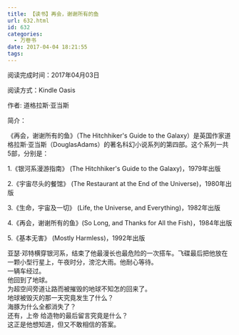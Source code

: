 ```yaml
---
title: 【读书】再会，谢谢所有的鱼
url: 632.html
id: 632
categories:
  - 万卷书
date: 2017-04-04 18:21:55
tags:
---
```


阅读完成时间：2017年04月03日

阅读方式：Kindle Oasis

  

作者: 道格拉斯·亚当斯  

简介：

《再会，谢谢所有的鱼》（The Hitchhiker's Guide to the Galaxy）是英国作家道格拉斯·亚当斯（DouglasAdams）的著名科幻小说系列的第四部。这个系列一共5部，分别是：

1.《银河系漫游指南》 (The Hitchhiker's Guide to the Galaxy)，1979年出版

2.《宇宙尽头的餐馆》 (The Restaurant at the End of the Universe)，1980年出版

3.《生命，宇宙及一切》 (Life, the Universe, and Everything)，1982年出版

4.《再会，谢谢所有的鱼》(So Long, and Thanks for All the Fish)，1984年出版

5.《基本无害》 (Mostly Harmless)，1992年出版

  

亚瑟·邓特横穿银河系，结束了他最漫长也最危险的一次搭车。飞碟最后把他放在一颗小型行星上，午夜时分，滂沱大雨。他耐心等待。  
一辆车经过。  
他回到了地球。  
为超空间旁道让路而被摧毁的地球不知怎的回来了。  
地球被毁灭的那一天究竟发生了什么？  
海豚为什么全都消失了？  
还有，上帝 给造物的最后留言究竟是什么？  
这正是他想知道，但又不敢相信的答案。